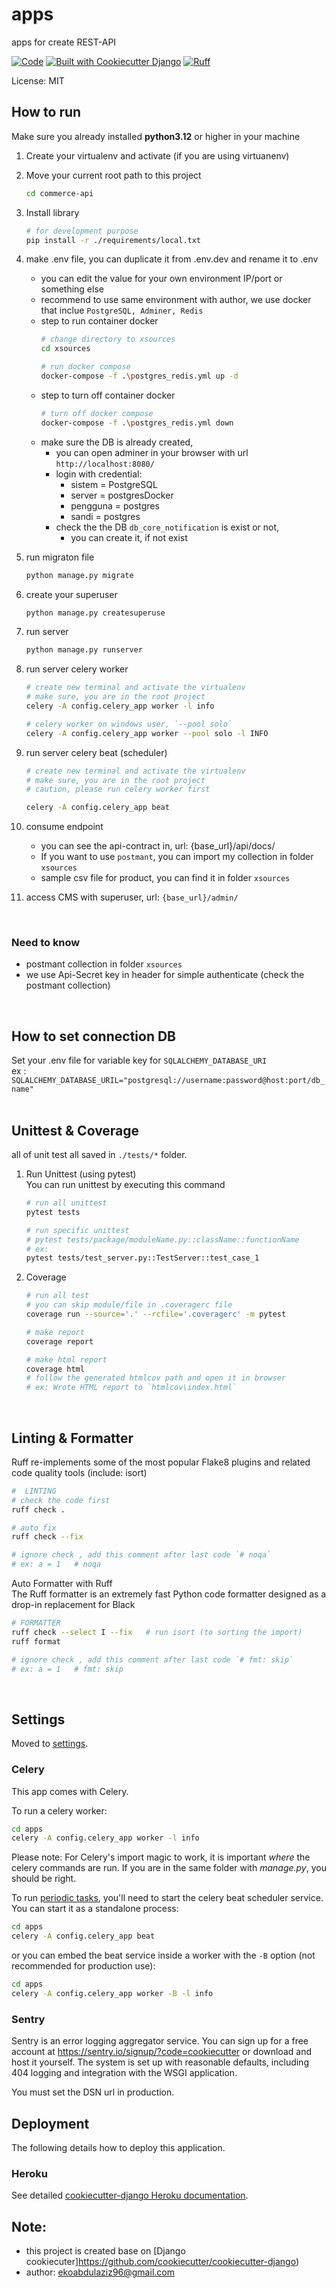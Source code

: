 # apps

apps for create REST-API

[![Code](https://img.shields.io/badge/Code-Python-1B9D73?style=flat&logo=python)](https://python.org)
[![Built with Cookiecutter Django](https://img.shields.io/badge/built%20with-Cookiecutter%20Django-ff69b4.svg?logo=cookiecutter)](https://github.com/cookiecutter/cookiecutter-django/)
[![Ruff](https://img.shields.io/endpoint?url=https://raw.githubusercontent.com/astral-sh/ruff/main/assets/badge/v2.json)](https://github.com/astral-sh/ruff)

License: MIT


## How to run
Make sure you already installed **python3.12** or higher in your machine

1. Create your virtualenv and activate (if you are using virtuanenv)
2. Move your current root path to this project
    ```sh
    cd commerce-api
    ```
3. Install library 
    ```sh
    # for development purpose
    pip install -r ./requirements/local.txt
    ```
4. make .env file, you can duplicate it from .env.dev and rename it to .env
    - you can edit the value for your own environment IP/port or something else
    - recommend to use same environment with author, we use docker that inclue `PostgreSQL, Adminer, Redis`
    - step to run container docker
        ```sh
        # change directory to xsources
        cd xsources

        # run docker compose
        docker-compose -f .\postgres_redis.yml up -d
        ```
    - step to turn off container docker
        ```sh
        # turn off docker compose
        docker-compose -f .\postgres_redis.yml down
        ```
    - make sure the DB is already created, 
        - you can open adminer in your browser with url `http://localhost:8080/`
        - login with credential:
            - sistem = PostgreSQL
            - server = postgresDocker
            - pengguna = postgres
            - sandi = postgres
        - check the the DB `db_core_notification` is exist or not, 
            - you can create it, if not exist
5. run migraton file
    ```sh
    python manage.py migrate
    ```
6. create your superuser
    ```sh
    python manage.py createsuperuse
    ```
7. run server
    ```sh
    python manage.py runserver
    ```
8. run server celery worker
    ```sh
    # create new terminal and activate the virtualenv
    # make sure, you are in the root project
    celery -A config.celery_app worker -l info

    # celery worker on windows user, `--pool solo`
    celery -A config.celery_app worker --pool solo -l INFO
    ```

9. run server celery beat (scheduler)
    ```sh
    # create new terminal and activate the virtualenv
    # make sure, you are in the root project
    # caution, please run celery worker first

    celery -A config.celery_app beat
    ```
10. consume endpoint
    - you can see the api-contract in, url: {base_url}/api/docs/
    - If you want to use `postmant`, you can import my collection in folder `xsources`
    - sample csv file for product, you can find it in folder `xsources`

11. access CMS with superuser, url: `{base_url}/admin/`
    
<br>

### Need to know
- postmant collection in folder `xsources`
- we use Api-Secret key in header for simple authenticate (check the postmant collection)
<br>

## How to set connection DB
Set your .env file for variable key for `SQLALCHEMY_DATABASE_URI` 
<br> ex : `SQLALCHEMY_DATABASE_URIL="postgresql://username:password@host:port/db_name"`
<br><br>

## Unittest & Coverage
all of unit test all saved in `./tests/*` folder. 

1. Run Unittest (using pytest)
<br>You can run unittest by executing this command 
    ``` sh
    # run all unittest
    pytest tests

    # run specific unittest
    # pytest tests/package/moduleName.py::className::functionName
    # ex:
    pytest tests/test_server.py::TestServer::test_case_1
    ```
2. Coverage
    ``` sh
    # run all test
    # you can skip module/file in .coveragerc file
    coverage run --source='.' --rcfile='.coveragerc' -m pytest

    # make report
    coverage report

    # make html report
    coverage html
    # follow the generated htmlcov path and open it in browser
    # ex: Wrote HTML report to `htmlcov\index.html`
    ```
<br>

## Linting & Formatter
Ruff re-implements some of the most popular Flake8 plugins and related code quality tools (include: isort)
```sh
#  LINTING
# check the code first
ruff check .

# auto fix 
ruff check --fix

# ignore check , add this comment after last code `# noqa`
# ex: a = 1   # noqa
```

Auto Formatter with Ruff
<br> The Ruff formatter is an extremely fast Python code formatter designed as a drop-in replacement for Black
 
```sh
# FORMATTER
ruff check --select I --fix   # run isort (to sorting the import)
ruff format

# ignore check , add this comment after last code `# fmt: skip`
# ex: a = 1   # fmt: skip
```
<br>


## Settings

Moved to [settings](http://cookiecutter-django.readthedocs.io/en/latest/settings.html).

### Celery

This app comes with Celery.

To run a celery worker:

```bash
cd apps
celery -A config.celery_app worker -l info
```

Please note: For Celery's import magic to work, it is important _where_ the celery commands are run. If you are in the same folder with _manage.py_, you should be right.

To run [periodic tasks](https://docs.celeryq.dev/en/stable/userguide/periodic-tasks.html), you'll need to start the celery beat scheduler service. You can start it as a standalone process:

```bash
cd apps
celery -A config.celery_app beat
```

or you can embed the beat service inside a worker with the `-B` option (not recommended for production use):

```bash
cd apps
celery -A config.celery_app worker -B -l info
```

### Sentry

Sentry is an error logging aggregator service. You can sign up for a free account at <https://sentry.io/signup/?code=cookiecutter> or download and host it yourself.
The system is set up with reasonable defaults, including 404 logging and integration with the WSGI application.

You must set the DSN url in production.

## Deployment

The following details how to deploy this application.

### Heroku

See detailed [cookiecutter-django Heroku documentation](http://cookiecutter-django.readthedocs.io/en/latest/deployment-on-heroku.html).


## Note:
- this project is created base on [Django cookiecuter]https://github.com/cookiecutter/cookiecutter-django)
- author: ekoabdulaziz96@gmail.com